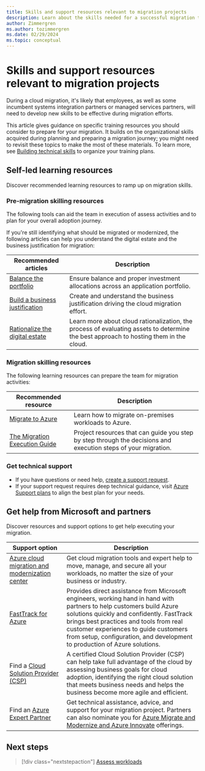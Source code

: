 ```yaml
---
title: Skills and support resources relevant to migration projects
description: Learn about the skills needed for a successful migration to Azure with the Cloud Adoption Framework.
author: Zimmergren
ms.author: tozimmergren
ms.date: 02/29/2024
ms.topic: conceptual
---
```


# Skills and support resources relevant to migration projects

During a cloud migration, it's likely that employees, as well as some incumbent systems integration partners or managed services partners, will need to develop new skills to be effective during migration efforts.

This article gives guidance on specific training resources you should consider to prepare for your migration. It builds on the organizational skills acquired during planning and preparing a migration journey; you might need to revisit these topics to make the most of these materials. To learn more, see [Building technical skills](/azure/cloud-adoption-framework/organize/skills-and-support) to organize your training plans.

## Self-led learning resources

Discover recommended learning resources to ramp up on migration skills.

### Pre-migration skilling resources

The following tools can aid the team in execution of assess activities and to plan for your overall adoption journey.

If you're still identifying what should be migrated or modernized, the following articles can help you understand the digital estate and the business justification for migration:

|Recommended articles|Description|
|---|---|
|[Balance the portfolio](../../strategy/balance-the-portfolio.md)|Ensure balance and proper investment allocations across an application portfolio.|
|[Build a business justification](../../strategy/cloud-migration-business-case.md)|Create and understand the business justification driving the cloud migration effort.|
|[Rationalize the digital estate](../../digital-estate/rationalize.md)|Learn more about cloud rationalization, the process of evaluating assets to determine the best approach to hosting them in the cloud.|

### Migration skilling resources

The following learning resources can prepare the team for migration activities:

|Recommended resource|Description|
|---|---|
|[Migrate to Azure](/azure/site-recovery/migrate-tutorial-on-premises-azure)|Learn how to migrate on-premises workloads to Azure.|
|[The Migration Execution Guide](https://github.com/Azure/migration)|Project resources that can guide you step by step through the decisions and execution steps of your migration.|

### Get technical support

- If you have questions or need help, [create a support request](https://portal.azure.com/#blade/Microsoft_Azure_Support/HelpAndSupportBlade/newsupportrequest).
- If your support request requires deep technical guidance, visit [Azure Support plans](https://azure.microsoft.com/support/plans/) to align the best plan for your needs.

## Get help from Microsoft and partners

Discover resources and support options to get help executing your migration.

|Support option|Description|
|---|---|
|[Azure cloud migration and modernization center](https://azure.microsoft.com/solutions/migration/)|Get cloud migration tools and expert help to move, manage, and secure all your workloads, no matter the size of your business or industry.|
|[FastTrack for Azure](https://azure.microsoft.com/pricing/offers/azure-fasttrack/)|Provides direct assistance from Microsoft engineers, working hand in hand with partners to help customers build Azure solutions quickly and confidently. FastTrack brings best practices and tools from real customer experiences to guide customers from setup, configuration, and development to production of Azure solutions.|
|Find a [Cloud Solution Provider (CSP)](https://partner.microsoft.com/partnership/find-a-partner)|A certified Cloud Solution Provider (CSP) can help take full advantage of the cloud by assessing business goals for cloud adoption, identifying the right cloud solution that meets business needs and helps the business become more agile and efficient.|
|Find an [Azure Expert Partner](https://azure.microsoft.com/partners/)|Get technical assistance, advice, and support for your migration project. Partners can also nominate you for [Azure Migrate and Modernize and Azure Innovate](https://partner.microsoft.com/partnership/azure-offerings) offerings.|

## Next steps

> [!div class="nextstepaction"]
> [Assess workloads](../assess/index.md)
